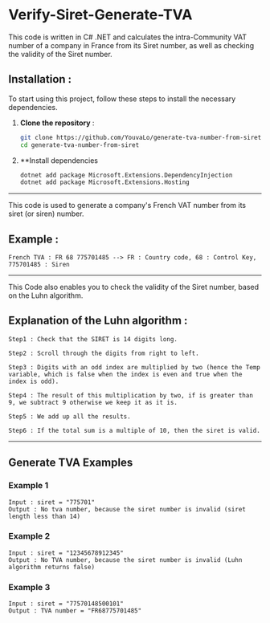 # Verify-Siret-Generate-TVA 

This code is written in C# .NET and calculates the intra-Community VAT number of a company in France from its Siret number, as well as checking the validity of the Siret number.

## Installation : 

To start using this project, follow these steps to install the necessary dependencies.

1. **Clone the repository** :

    ```bash
    git clone https://github.com/YouvaLo/generate-tva-number-from-siret.git
    cd generate-tva-number-from-siret

2. **Install dependencies

    ```bash 
    dotnet add package Microsoft.Extensions.DependencyInjection
    dotnet add package Microsoft.Extensions.Hosting

---------------------------------------------------------------------------------------------------------------

This code is used to generate a company's French VAT number from its siret (or siren) number. 

## Example : 
    
    French TVA : FR 68 775701485 --> FR : Country code, 68 : Control Key, 775701485 : Siren 

---------------------------------------------------------------------------------------------------------------

This Code also enables you to check the validity of the Siret number, based on the Luhn algorithm. 

## Explanation of the Luhn algorithm : 

    Step1 : Check that the SIRET is 14 digits long.
    
    Step2 : Scroll through the digits from right to left.
    
    Step3 : Digits with an odd index are multiplied by two (hence the Temp variable, which is false when the index is even and true when the index is odd).

    Step4 : The result of this multiplication by two, if is greater than 9, we subtract 9 otherwise we keep it as it is. 
    
    Step5 : We add up all the results.
    
    Step6 : If the total sum is a multiple of 10, then the siret is valid. 

---------------------------------------------------------------------------------------------------------------

## Generate TVA Examples 

### Example 1 

    Input : siret = "775701" 
    Output : No tva number, because the siret number is invalid (siret length less than 14) 


### Example 2 

    Input : siret = "12345678912345"
    Output : No TVA number, because the siret number is invalid (Luhn algorithm returns false)

### Example 3

    Input : siret = "77570148500101"
    Output : TVA number = "FR68775701485" 
